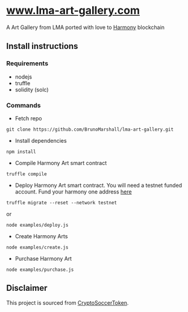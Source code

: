 # www.lma-art-gallery.com
A Art Gallery from LMA ported with love to [Harmony](http://harmony.one) blockchain

## Install instructions

### Requirements 

* nodejs 
* truffle
* solidity (solc)

### Commands

* Fetch repo 

```
git clone https://github.com/BrunoMarshall/lma-art-gallery.git
```

* Install dependencies

```
npm install
```

* Compile Harmony Art smart contract

```
truffle compile
```

* Deploy Harmony Art smart contract. You will need a testnet funded account. Fund your harmony one address [here](https://faucet.pops.one)

```
truffle migrate --reset --network testnet
```
or 
```
node examples/deploy.js
```

* Create Harmony Arts

```
node examples/create.js
```

* Purchase Harmony Art
```
node examples/purchase.js
```

## Disclaimer

This project is sourced from [CryptoSoccerToken](https://etherscan.io/address/0xc95c0910d39d1f6cd3bd71e4b689660c18172b7b#code).
